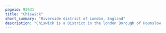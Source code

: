 ```yaml
---
pageid: 93931
title: "Chiswick"
short_summary: "Riverside district of London, England"
description: "Chiswick is a District in the london Borough of Hounslow in west London England. It contains Hogarth's House, the former Residence of the 18th-century English Artist William Hogarth ; Chiswick House, a neo-palladian Villa regarded as one of the finest in England ; and Fuller's Brewery, London's largest and oldest Brewery. In a Meander of the Thames used for competitive and recreational Rowing with several rowing Clubs on the Riverbank the final Post for the Boat Race is just Downstream of Chiswick Bridge."
---
```

